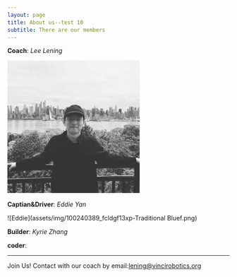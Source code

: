 ```yaml
---
layout: page
title: About us--test 10
subtitle: There are our members 
---
```

**Coach**: _Lee Lening_

![Lening](assets/img/lening.pngf.jpg)
        
**Captian&Driver**: _Eddie Yan_

![Eddie](assets/img/100240389_fcldgf13xp-Traditional Bluef.png)

**Builder**: _Kyrie Zhang_

**coder**:

---
Join Us!
Contact with our coach by email:lening@vincirobotics.org
